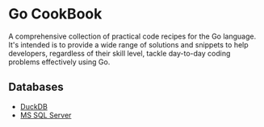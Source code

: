 # Go CookBook
A comprehensive collection of practical code recipes for the Go language. It's intended is to provide a wide range of solutions and snippets to help developers, regardless of their skill level, tackle day-to-day coding problems effectively using Go.

[//]: # (## Common)

[//]: # (* [Logs]&#40;log/README.md&#41;)

## Databases
* [DuckDB](duckdb/README.md)
* [MS SQL Server](mssql/README.md)

[//]: # (* MySQL)

[//]: # (* PostgreSQL)